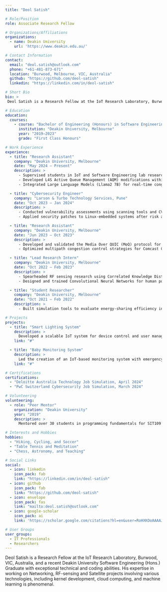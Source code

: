 ```yaml
---
title: "Deol Satish"

# Role/Position
role: Associate Research Fellow 

# Organizations/Affiliations
organizations:
  - name: Deakin University
    url: 'https://www.deakin.edu.au/'

# Contact Information
contact:
  email: "deol.satish@outlook.com"
  phone: "+61-481-873-671"
  location: "Burwood, Melbourne, VIC, Australia"
  github: "https://github.com/deol-satish"
  linkedin: "https://linkedin.com/in/deol-satish"

# Short Bio
bio: >
 Deol Satish is a Research Fellow at the IoT Research Laboratory, Burwood, VIC, Australia, and a recent Deakin University Software Engineering (Hons.) Graduate with exceptional technical and coding abilities. His expertise in working on Networking, RF-sensing and Satellite projects involving various technologies, including kernel development, cloud computing, and machine learning is phenomenal.

# Education
education:
  courses:
    - course: "Bachelor of Engineering (Honours) in Software Engineering"
      institution: "Deakin University, Melbourne"
      year: "2019–2023"
      grade: "First Class Honours"

# Work Experience
experience:
  - title: "Research Assistant"
    company: "Deakin University, Melbourne"
    date: "May 2024 – Present"
    description: >
      - Supervised students in IoT and Software Engineering lab research projects.  
      - Developed L4S Active Queue Management (AQM) modifications within the FreeBSD kernel.  
      - Integrated Large Language Models (Llama2 7B) for real-time congestion prediction and buffer management.  

  - title: "Cybersecurity Engineer"
    company: "Larson & Turbo Technology Services, Pune"
    date: "Oct 2023 – Jan 2024"
    description: >
      - Conducted vulnerability assessments using scanning tools and CVE metrics.  
      - Applied security patches to Linux-embedded systems after risk analysis.  

  - title: "Research Assistant"
    company: "Deakin University, Melbourne"
    date: "Jun 2023 – Oct 2023"
    description: >
      - Developed and validated the Media Over QUIC (MoQ) protocol for adaptive video streaming.  
      - Optimized multipath congestion control strategies for Comcast Corporation projects.  

  - title: "Lead Research Intern"
    company: "Deakin University, Melbourne"
    date: "Oct 2022 – Feb 2023"
    description: >
      - Spearheaded RF sensing research using Correlated Knowledge Distillation (CKD).  
      - Designed and trained Convolutional Neural Networks for human posture monitoring.  

  - title: "Student Researcher"
    company: "Deakin University, Melbourne"
    date: "Oct 2021 – Feb 2022"
    description: >
      - Built simulation tools to evaluate energy-sharing efficiency in community networks.  

# Projects
projects:
  - title: "Smart Lighting System"
    description: >
      Developed a scalable IoT system for device control and user management, using AWS, Node.js, Angular, and MongoDB.
    link: "#"

  - title: "Baby Monitoring System"
    description: >
      Led the creation of an IoT-based monitoring system with emergency triggers and REST APIs, leveraging AngularJS and Express.js.
    link: "#"  

# Certifications
certifications:
  - "Deloitte Australia Technology Job Simulation, April 2024"
  - "PwC Switzerland Cybersecurity Job Simulation, March 2024"

# Volunteering
volunteering:
  - role: "Peer Mentor"
    organization: "Deakin University"
    year: "2019"
    description: >
      Mentored over 30 students in programming fundamentals for SIT109 and SIT111 courses, fostering skill development and academic excellence.  

# Interests and Hobbies
hobbies:
  - "Hiking, Cycling, and Soccer"
  - "Table Tennis and Meditation"
  - "Chess, Astronomy, and Teaching"

# Social Links
social:
  - icon: linkedin
    icon_pack: fab
    link: "https://linkedin.com/in/deol-satish"
  - icon: github
    icon_pack: fab
    link: "https://github.com/deol-satish"
  - icon: envelope
    icon_pack: fas
    link: "mailto:deol.satish@outlook.com"
  - icon: google-scholar
    icon_pack: ai
    link: 'https://scholar.google.com/citations?hl=en&user=RoHXKOoAAAAJ'  # Replace with the correct link

# User Groups
user_groups:
  - IT Professionals
  - Researchers
---
```

Deol Satish is a Research Fellow at the IoT Research Laboratory, Burwood, VIC, Australia, and a recent Deakin University Software Engineering (Hons.) Graduate with exceptional technical and coding abilities. His expertise in working on Networking, RF-sensing and Satellite projects involving various technologies, including kernel development, cloud computing, and machine learning is phenomenal.
